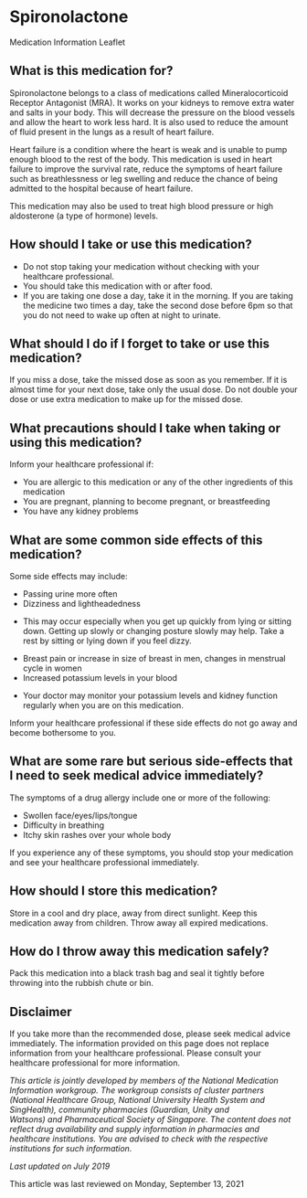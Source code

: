 # Spironolactone

Medication Information Leaflet

What is this medication for?
----------------------------

Spironolactone belongs to a class of medications called Mineralocorticoid Receptor Antagonist (MRA). It works on your kidneys to remove extra water and salts in your body. This will decrease the pressure on the blood vessels and allow the heart to work less hard. It is also used to reduce the amount of fluid present in the lungs as a result of heart failure.

Heart failure is a condition where the heart is weak and is unable to pump enough blood to the rest of the body. This medication is used in heart failure to improve the survival rate, reduce the symptoms of heart failure such as breathlessness or leg swelling and reduce the chance of being admitted to the hospital because of heart failure.

This medication may also be used to treat high blood pressure or high aldosterone (a type of hormone) levels.

How should I take or use this medication?
-----------------------------------------

* Do not stop taking your medication without checking with your healthcare professional.
* You should take this medication with or after food.
* If you are taking one dose a day, take it in the morning. If you are taking the medicine two times a day, take the second dose before 6pm so that you do not need to wake up often at night to urinate.

What should I do if I forget to take or use this medication?
------------------------------------------------------------

If you miss a dose, take the missed dose as soon as you remember. If it is almost time for your next dose, take only the usual dose. Do not double your dose or use extra medication to make up for the missed dose.

What precautions should I take when taking or using this medication?
--------------------------------------------------------------------

Inform your healthcare professional if:

* You are allergic to this medication or any of the other ingredients of this medication
* You are pregnant, planning to become pregnant, or breastfeeding
* You have any kidney problems

What are some common side effects of this medication?
-----------------------------------------------------

Some side effects may include:

* Passing urine more often
* Dizziness and lightheadedness

+ This may occur especially when you get up quickly from lying or sitting down. Getting up slowly or changing posture slowly may help. Take a rest by sitting or lying down if you feel dizzy.

* Breast pain or increase in size of breast in men, changes in menstrual cycle in women
* Increased potassium levels in your blood

+ Your doctor may monitor your potassium levels and kidney function regularly when you are on this medication.

Inform your healthcare professional if these side effects do not go away and become bothersome to you.

What are some rare but serious side-effects that I need to seek medical advice immediately?
-------------------------------------------------------------------------------------------

The symptoms of a drug allergy include one or more of the following:

* Swollen face/eyes/lips/tongue
* Difficulty in breathing
* Itchy skin rashes over your whole body

If you experience any of these symptoms, you should stop your medication and see your healthcare professional immediately.

How should I store this medication?
-----------------------------------

Store in a cool and dry place, away from direct sunlight. Keep this medication away from children. Throw away all expired medications.

How do I throw away this medication safely?
-------------------------------------------

Pack this medication into a black trash bag and seal it tightly before throwing into the rubbish chute or bin.

Disclaimer
----------

If you take more than the recommended dose, please seek medical advice immediately. The information provided on this page does not replace information from your healthcare professional. Please consult your healthcare professional for more information.

*This article is jointly developed by members of the National Medication Information workgroup. The workgroup consists of cluster partners (National Healthcare Group, National University Health System and SingHealth), community pharmacies (Guardian, Unity and Watsons) and Pharmaceutical Society of Singapore. The content does not reflect drug availability and supply information in pharmacies and healthcare institutions. You are advised to check with the respective institutions for such information.*

*Last updated on July 2019*

This article was last reviewed on
Monday, September 13, 2021
